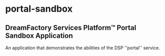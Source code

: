 # portal-sandbox

## DreamFactory Services Platform&trade; Portal Sandbox Application

An application that demonstrates the abilities of the DSP ''portal'' service.

